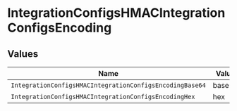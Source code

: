 # IntegrationConfigsHMACIntegrationConfigsEncoding


## Values

| Name                                                     | Value                                                    |
| -------------------------------------------------------- | -------------------------------------------------------- |
| `IntegrationConfigsHMACIntegrationConfigsEncodingBase64` | base64                                                   |
| `IntegrationConfigsHMACIntegrationConfigsEncodingHex`    | hex                                                      |